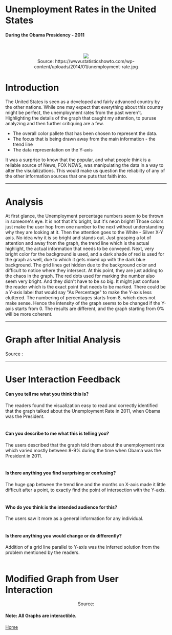 # Unemployment Rates in the United States
#### During the Obama Presidency - 2011
<br />
<p align="center">
<img src = "https://www.statisticshowto.com/wp-content/uploads/2014/01/unemployment-rate.jpg">
<br />
Source: https://www.statisticshowto.com/wp-content/uploads/2014/01/unemployment-rate.jpg
<br />
</p>

# Introduction
The United States is seen as a developed and fairly advanced country by the other nations. While one may expect that everything about this country might be perfect, the unemployment rates from the past weren't.
Highlighting the details of the graph that caught my attention, to puruse analyzing and then further critiquing are a few.
  - The overall color pallete that has been chosen to represent the data.
  - The focus that is being drawn away from the main information - the trend line
  - The data representation on the Y-axis

It was a surprise to know that the popular, and what people think is a reliable source of News, FOX NEWS, was manipulating the data in a way to alter the visulalizations. This would make us question the reliabilty of any of the other information sources that one puts that faith into.


---


# Analysis
At first glance, the Unemployment percentage numbers seem to be thrown in someone's eye. It is not that it's bright, but it's neon bright! Those colors just make the user hop from one number to the next without understanding why they are looking at it. Then the attention goes to the White - Silver X-Y axis. No idea why it is so bright and stands out. Just grasping a lot of attention and away from the graph, the trend line which is the actual highlight, the actual information that needs to be conveyed. 
Next, very bright color for the background is used, and a dark shade of red is used for the graph as well, due to which it gets mixed up with the dark blue background. 
The grid lines get hidden due to the background color and difficult to notice where they intersect. At this point, they are just adding to the chaos in the graph.
The red dots used for marking the number also seem very bright. And they didn't have to be so big. It might just confuse the reader which is the exact point that needs to be marked. 
There could be a Y-axis label that would say "As Percentage" to make the Y-axis less cluttered. The numbering of percentages starts from 8, which does not make sense. Hence the intensity of the graph seems to be changed if the Y-axis starts from 0. The results are different, and the graph starting from 0% will be more coherent.


---



# Graph after Initial Analysis
<div class="flourish-embed flourish-chart" data-src="visualisation/5354121"><script src="https://public.flourish.studio/resources/embed.js"></script></div>
Source : <div style="text-align:center" class="flourish-embed flourish-chart" data-src="visualisation/5354121"><script src="https://public.flourish.studio/resources/embed.js"></script></div>



---



# User Interaction Feedback

#### Can you tell me what you think this is?
The readers found the visualization easy to read and correctly identified that the graph talked about the Unemployment Rate in 2011, when Obama was the President. 
<br />
<br />

#### Can you describe to me what this is telling you?
The users described that the graph told them about the unemployment rate which varied mostly between 8-9% during the time when Obama was the President in 2011.
<br />
<br />

#### Is there anything you find surprising or confusing?
The huge gap between the trend line and the months on X-axis made it little difficult after a point, to exactly find the point of intersection with the Y-axis.
<br />
<br />

#### Who do you think is the intended audience for this?
The users saw it more as a general information for any individual.
<br />
<br />

#### Is there anything you would change or do differently?
Addition of a grid line parallel to Y-axis was the inferred solution from the problem mentioned by the readers.
<br />
<br />

# Modified Graph from User Interaction
<div class="flourish-embed flourish-chart" data-src="visualisation/5351428"><script src="https://public.flourish.studio/resources/embed.js"></script></div>
 <p align="center"> Source: <div style="text-align:center" class="flourish-embed flourish-chart" data-src="visualisation/5351428"><script src="https://public.flourish.studio/resources/embed.js"></script></div>
 
#### Note: All Graphs are interactible. 

<a href="https://rakshandar.github.io/rrajput-portfolio/" title="Home">Home</a>
